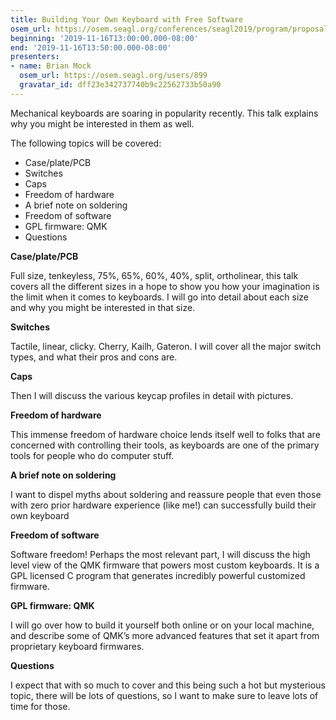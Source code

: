 ```yaml
---
title: Building Your Own Keyboard with Free Software
osem_url: https://osem.seagl.org/conferences/seagl2019/program/proposals/685
beginning: '2019-11-16T13:00:00.000-08:00'
end: '2019-11-16T13:50:00.000-08:00'
presenters:
- name: Brian Mock
  osem_url: https://osem.seagl.org/users/899
  gravatar_id: dff23e342737740b9c22562733b50a90
---
```


Mechanical keyboards are soaring in popularity recently. This talk explains why you might be interested in them as well.

The following topics will be covered:

- Case/plate/PCB
- Switches
- Caps
- Freedom of hardware
- A brief note on soldering
- Freedom of software
- GPL firmware: QMK
- Questions

**Case/plate/PCB**

Full size, tenkeyless, 75%, 65%, 60%, 40%, split, ortholinear, this talk covers all the different sizes in a hope to show you how your imagination is the limit when it comes to keyboards. I will go into detail about each size and why you might be interested in that size.

**Switches**

Tactile, linear, clicky. Cherry, Kailh, Gateron. I will cover all the major switch types, and what their pros and cons are.

**Caps**

Then I will discuss the various keycap profiles in detail with pictures.

**Freedom of hardware**

This immense freedom of hardware choice lends itself well to folks that are concerned with controlling their tools, as keyboards are one of the primary tools for people who do computer stuff.

**A brief note on soldering**

I want to dispel myths about soldering and reassure people that even those with zero prior hardware experience (like me!) can successfully build their own keyboard

**Freedom of software**

Software freedom! Perhaps the most relevant part, I will discuss the high level view of the QMK firmware that powers most custom keyboards. It is a GPL licensed C program that generates incredibly powerful customized firmware.

**GPL firmware: QMK**

I will go over how to build it yourself both online or on your local machine, and describe some of QMK’s more advanced features that set it apart from proprietary keyboard firmwares.

**Questions**

I expect that with so much to cover and this being such a hot but mysterious topic, there will be lots of questions, so I want to make sure to leave lots of time for those.

